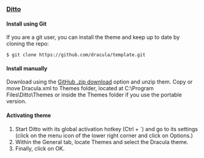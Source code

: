### [Ditto](https://ditto-cp.sourceforge.io/)

#### Install using Git

If you are a git user, you can install the theme and keep up to date by cloning the repo:

    $ git clone https://github.com/dracula/template.git

#### Install manually

Download using the [GitHub .zip download](https://github.com/dracula/template/archive/master.zip) option and unzip them.
Copy or move Dracula.xml to Themes folder, located at C:\Program Files\Ditto\Themes or inside the Themes folder if you use the portable version.

#### Activating theme

1. Start Ditto with its global activation hotkey (Ctrl + `) and go to its settings (click on the menu icon of the lower right corner and click on Options.)
2. Within the General tab, locate Themes and select the Dracula theme.
3. Finally, click on OK.
